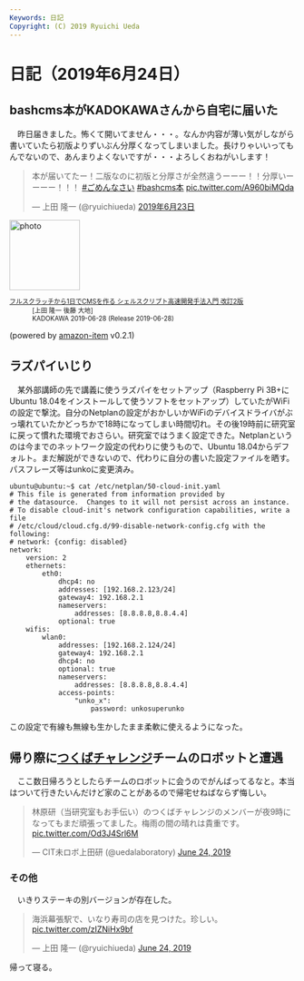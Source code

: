 ```yaml
---
Keywords: 日記
Copyright: (C) 2019 Ryuichi Ueda
---
```


# 日記（2019年6月24日） 

## bashcms本がKADOKAWAさんから自宅に届いた

　昨日届きました。怖くて開いてません・・・。なんか内容が薄い気がしながら書いていたら初版よりずいぶん分厚くなってしまいました。長けりゃいいってもんでないので、あんまりよくないですが・・・よろしくおねがいします！

<blockquote class="twitter-tweet" data-lang="ja"><p lang="ja" dir="ltr">本が届いてたー！二版なのに初版と分厚さが全然違うーーー！！分厚いーーーー！！！ <a href="https://twitter.com/hashtag/%E3%81%94%E3%82%81%E3%82%93%E3%81%AA%E3%81%95%E3%81%84?src=hash&amp;ref_src=twsrc%5Etfw">#ごめんなさい</a> <a href="https://twitter.com/hashtag/bashcms%E6%9C%AC?src=hash&amp;ref_src=twsrc%5Etfw">#bashcms本</a> <a href="https://t.co/A960biMQda">pic.twitter.com/A960biMQda</a></p>&mdash; 上田 隆一 (@ryuichiueda) <a href="https://twitter.com/ryuichiueda/status/1142728553714208768?ref_src=twsrc%5Etfw">2019年6月23日</a></blockquote>
<script async src="https://platform.twitter.com/widgets.js" charset="utf-8"></script>


<div class="card">
  <div class="row no-gutters">
    <div class="col-md-2">
      <a class="item url" href="https://www.amazon.co.jp/exec/obidos/ASIN/4048930699/ryuichiueda-22"><img src="https://images-fe.ssl-images-amazon.com/images/I/51T-SfWPsPL._SL160_.jpg" width="124" alt="photo"></a>
    </div>
    <div class="col-md-10">
      <div class="card-body">
        <dl class="fn" style="font-size:80%">
          <dt><a href="https://www.amazon.co.jp/exec/obidos/ASIN/4048930699/ryuichiueda-22">フルスクラッチから1日でCMSを作る シェルスクリプト高速開発手法入門 改訂2版</a></dt>
          <dd>[上田 隆一 後藤 大地]</dd>
          <dd>KADOKAWA 2019-06-28 (Release 2019-06-28)</dd>
        </dl>
        <p class="powered-by" >(powered by <a href="https://github.com/spiegel-im-spiegel/amazon-item" >amazon-item</a> v0.2.1)</p>
      </div>
    </div>
  </div>
</div>



## ラズパイいじり

　某外部講師の先で講義に使うラズパイをセットアップ（Raspberry Pi 3B+にUbuntu 18.04をインストールして使うソフトをセットアップ）していたがWiFiの設定で撃沈。自分のNetplanの設定がおかしいかWiFiのデバイスドライバがぶっ壊れていたかどっちかで18時になってしまい時間切れ。その後19時前に研究室に戻って慣れた環境でおさらい。研究室ではうまく設定できた。Netplanというのは今までのネットワーク設定の代わりに使うもので、Ubuntu 18.04からデフォルト。まだ解説ができないので、代わりに自分の書いた設定ファイルを晒す。パスフレーズ等はunkoに変更済み。

```
ubuntu@ubuntu:~$ cat /etc/netplan/50-cloud-init.yaml
# This file is generated from information provided by
# the datasource.  Changes to it will not persist across an instance.
# To disable cloud-init's network configuration capabilities, write a file
# /etc/cloud/cloud.cfg.d/99-disable-network-config.cfg with the following:
# network: {config: disabled}
network:
    version: 2
    ethernets:
        eth0:
            dhcp4: no
            addresses: [192.168.2.123/24]
            gateway4: 192.168.2.1
            nameservers:
                addresses: [8.8.8.8,8.8.4.4]
            optional: true
    wifis:
        wlan0:
            addresses: [192.168.2.124/24]
            gateway4: 192.168.2.1
            dhcp4: no
            optional: true
            nameservers:
                addresses: [8.8.8.8,8.8.4.4]
            access-points:
                "unko_x":
                    password: unkosuperunko
```


この設定で有線も無線も生かしたまま柔軟に使えるようになった。

## 帰り際に[つくばチャレンジ](https://tsukubachallenge.jp/2019/)チームのロボットと遭遇

　ここ数日帰ろうとしたらチームのロボットに会うのでがんばってるなと。本当はついて行きたいんだけど家のことがあるので帰宅せねばならず悔しい。


<blockquote class="twitter-tweet" data-partner="tweetdeck"><p lang="ja" dir="ltr">林原研（当研究室もお手伝い）のつくばチャレンジのメンバーが夜9時になってもまだ頑張ってました。梅雨の間の晴れは貴重です。 <a href="https://t.co/Od3J4Srl6M">pic.twitter.com/Od3J4Srl6M</a></p>&mdash; CIT未ロボ上田研 (@uedalaboratory) <a href="https://twitter.com/uedalaboratory/status/1143139955591434240?ref_src=twsrc%5Etfw">June 24, 2019</a></blockquote>
<script async src="https://platform.twitter.com/widgets.js" charset="utf-8"></script>

### その他

　いきりステーキの別バージョンが存在した。

<blockquote class="twitter-tweet" data-partner="tweetdeck"><p lang="ja" dir="ltr">海浜幕張駅で、いなり寿司の店を見つけた。珍しい。 <a href="https://t.co/zIZNiHx9bf">pic.twitter.com/zIZNiHx9bf</a></p>&mdash; 上田 隆一 (@ryuichiueda) <a href="https://twitter.com/ryuichiueda/status/1142997150046887937?ref_src=twsrc%5Etfw">June 24, 2019</a></blockquote>
<script async src="https://platform.twitter.com/widgets.js" charset="utf-8"></script>



帰って寝る。
